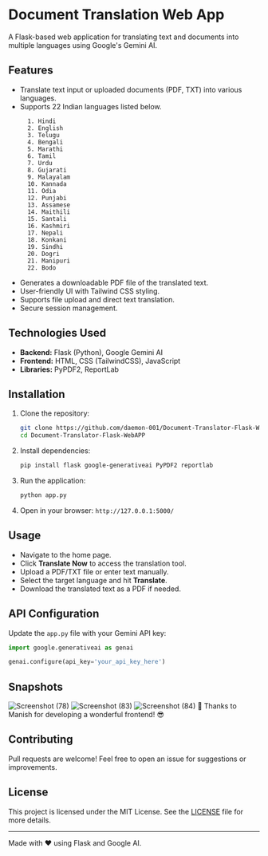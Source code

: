 # Document Translation Web App

A Flask-based web application for translating text and documents into multiple languages using Google's Gemini AI.

## Features
- Translate text input or uploaded documents (PDF, TXT) into various languages.
- Supports 22 Indian languages listed below.
  ```
    1. Hindi
    2. English
    3. Telugu
    4. Bengali
    5. Marathi
    6. Tamil
    7. Urdu
    8. Gujarati
    9. Malayalam
    10. Kannada
    11. Odia
    12. Punjabi
    13. Assamese
    14. Maithili
    15. Santali
    16. Kashmiri
    17. Nepali
    18. Konkani
    19. Sindhi
    20. Dogri
    21. Manipuri
    22. Bodo
  ```
- Generates a downloadable PDF file of the translated text.
- User-friendly UI with Tailwind CSS styling.
- Supports file upload and direct text translation.
- Secure session management.

## Technologies Used
- **Backend:** Flask (Python), Google Gemini AI
- **Frontend:** HTML, CSS (TailwindCSS), JavaScript
- **Libraries:** PyPDF2, ReportLab

## Installation

1. Clone the repository:
   ```sh
   git clone https://github.com/daemon-001/Document-Translator-Flask-WebAPP.git
   cd Document-Translator-Flask-WebAPP
   ```
2. Install dependencies:
   ```sh
   pip install flask google-generativeai PyPDF2 reportlab
   ```
3. Run the application:
   ```sh
   python app.py
   ```
4. Open in your browser: `http://127.0.0.1:5000/`

## Usage
- Navigate to the home page.
- Click **Translate Now** to access the translation tool.
- Upload a PDF/TXT file or enter text manually.
- Select the target language and hit **Translate**.
- Download the translated text as a PDF if needed.

## API Configuration
Update the `app.py` file with your Gemini API key:
```python
import google.generativeai as genai

genai.configure(api_key='your_api_key_here')
```

## Snapshots
![Screenshot (78)](https://github.com/user-attachments/assets/fcbb89aa-737c-4995-92d4-8890fb89736e)
![Screenshot (83)](https://github.com/user-attachments/assets/4e5cf23d-40f6-47c6-8971-03715469ce08)
![Screenshot (84)](https://github.com/user-attachments/assets/b0b1f05f-5738-4340-bd29-d5e5aee6b247)
🚀 Thanks to Manish for developing a wonderful frontend! 😎

## Contributing
Pull requests are welcome! Feel free to open an issue for suggestions or improvements.

## License

This project is licensed under the MIT License. See the [LICENSE](LICENSE) file for more details.

---
Made with ❤️ using Flask and Google AI.

